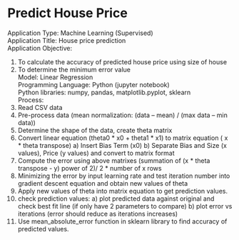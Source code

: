 # Predict House Price
Application Type: Machine Learning (Supervised)<br/>
Application Title: House price prediction<br/>
Application Objective: 
1) To calculate the accuracy of predicted house price using size of house
2) To determine the minimum error value<br/>
Model: Linear Regression<br/>
Programming Language: Python (jupyter notebook)<br/>
Python libraries: numpy, pandas, matplotlib.pyplot, sklearn<br/>
Process:
1) Read CSV data
2) Pre-process data (mean normalization: (data – mean) / (max data – min data))
3) Determine the shape of the data, create theta matrix
4) Convert linear equation (theta0 * x0 + theta1 * x1) to matrix equation ( x * theta transpose)
  a) Insert Bias Term (x0)
  b) Separate Bias and Size (x values), Price (y values) and convert to matrix format
5) Compute the error using above matrixes (summation of (x * theta transpose - y) power of 2)/ 2 * number of x rows 
6) Minimizing the error by input learning rate and test iteration number into gradient descent equation and obtain new values of theta
9) Apply new values of theta into matrix equation to get prediction values.
8) check prediction values:
  a) plot predicted data against original and check best fit line (if only have 2 parameters to compare)
  b) plot error vs iterations (error should reduce as iterations increases) 
9) Use mean_absolute_error function in sklearn library to find accuracy of predicted values.

